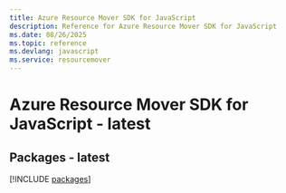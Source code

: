 ```yaml
---
title: Azure Resource Mover SDK for JavaScript
description: Reference for Azure Resource Mover SDK for JavaScript
ms.date: 08/26/2025
ms.topic: reference
ms.devlang: javascript
ms.service: resourcemover
---
```

# Azure Resource Mover SDK for JavaScript - latest
## Packages - latest
[!INCLUDE [packages](resource-mover-index.md)]